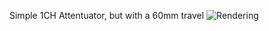 Simple 1CH Attentuator, but with a 60mm travel
<img src="https://github.com/mzuelch/CATs-Eurosynth/blob/main/Modules/Slim%20Line/Attenuator/Documentation/Rendering.JPG" alt="Rendering">
